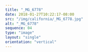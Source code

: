 ```yaml
---
title: "_MG_6778"
date: 2018-01-27T10:22:17-08:00
src: "/img/california/_MG_6778.jpg"
alt: "_MG_6778"
sequence: 04
type: "image"
layout: "single"
orientation: "vertical"
---
```

